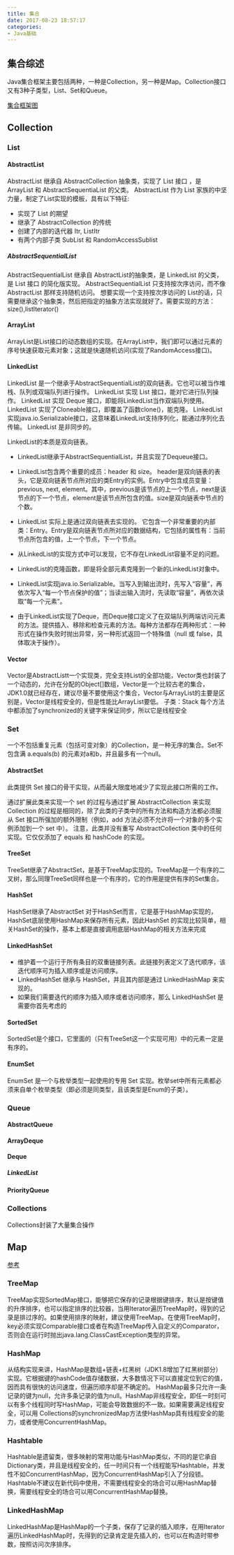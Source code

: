 ```yaml
---
title: 集合
date: 2017-08-23 18:57:17
categories: 
- Java基础
---
```


## 集合综述
Java集合框架主要包括两种，一种是Collection，另一种是Map。Collection接口又有3种子类型，List、Set和Queue。

<!--more-->

[集合框架图](http://upload-images.jianshu.io/upload_images/2243690-9cd9c896e0d512ed.gif?imageMogr2/auto-orient/strip)

## Collection

### List
#### AbstractList
AbstractList 继承自 AbstractCollection 抽象类，实现了 List 接口 ，是 ArrayList 和 AbstractSequentiaList 的父类。
AbstractList 作为 List 家族的中坚力量，制定了List实现的模板，具有以下特征:
* 实现了 List 的期望
* 继承了 AbstractCollection 的传统
* 创建了内部的迭代器 Itr, ListItr
* 有两个内部子类 SubList 和 RandomAccessSublist

##### AbstractSequentialList
AbstractSequentialList 继承自 AbstractList的抽象类，是 LinkedList 的父类，是 List 接口 的简化版实现。 AbstractSequentialList 只支持按次序访问，而不像 AbstractList 那样支持随机访问。
想要实现一个支持按次序访问的 List的话，只需要继承这个抽象类，然后把指定的抽象方法实现就好了。需要实现的方法：size(),listIterator()

#### ArrayList
ArrayList是List接口的动态数组的实现。在ArrayList中，我们即可以通过元素的序号快速获取元素对象；这就是快速随机访问(实现了RandomAccess接口)。

#### LinkedList
LinkedList 是一个继承于AbstractSequentialList的双向链表。它也可以被当作堆栈、队列或双端队列进行操作。
LinkedList 实现 List 接口，能对它进行队列操作。
LinkedList 实现 Deque 接口，即能将LinkedList当作双端队列使用。
LinkedList 实现了Cloneable接口，即覆盖了函数clone()，能克隆。
LinkedList 实现java.io.Serializable接口，这意味着LinkedList支持序列化，能通过序列化去传输。
LinkedList 是非同步的。

LinkedList的本质是双向链表。
* LinkedList继承于AbstractSequentialList，并且实现了Dequeue接口。 
* LinkedList包含两个重要的成员：header 和 size。
header是双向链表的表头，它是双向链表节点所对应的类Entry的实例。Entry中包含成员变量： previous, next, element。其中，previous是该节点的上一个节点，next是该节点的下一个节点，element是该节点所包含的值。size是双向链表中节点的个数。

* LinkedList 实际上是通过双向链表去实现的。
它包含一个非常重要的内部类：Entry。Entry是双向链表节点所对应的数据结构，它包括的属性有：当前节点所包含的值，上一个节点，下一个节点。
* 从LinkedList的实现方式中可以发现，它不存在LinkedList容量不足的问题。
* LinkedList的克隆函数，即是将全部元素克隆到一个新的LinkedList对象中。
* LinkedList实现java.io.Serializable。当写入到输出流时，先写入“容量”，再依次写入“每一个节点保护的值”；当读出输入流时，先读取“容量”，再依次读取“每一个元素”。
*  由于LinkedList实现了Deque，而Deque接口定义了在双端队列两端访问元素的方法。提供插入、移除和检查元素的方法。每种方法都存在两种形式：一种形式在操作失败时抛出异常，另一种形式返回一个特殊值（null 或 false，具体取决于操作）。

#### Vector
Vector是AbstractListt一个实现类，完全支持List的全部功能，Vector类也封装了一个动态的，允许在分配的Object[]数组，Vector是一个比较古老的集合，JDK1.0就已经存在，建议尽量不要使用这个集合，Vector与ArrayList的主要是区别是，Vector是线程安全的，但是性能比ArrayList要低。
子类：Stack
每个方法中都添加了synchronized的关键字来保证同步，所以它是线程安全

### Set
一个不包括重复元素（包括可变对象）的Collection，是一种无序的集合。Set不包含满 a.equals(b) 的元素对a和b，并且最多有一个null。

#### AbstractSet
此类提供 Set 接口的骨干实现，从而最大限度地减少了实现此接口所需的工作。

通过扩展此类来实现一个 set 的过程与通过扩展 AbstractCollection 来实现 Collection 的过程是相同的，除了此类的子类中的所有方法和构造方法都必须服从 Set 接口所强加的额外限制（例如，add 方法必须不允许将一个对象的多个实例添加到一个 set 中）。
注意，此类并没有重写 AbstractCollection 类中的任何实现。它仅仅添加了 equals 和 hashCode 的实现。

#### TreeSet
TreeSet继承了AbstractSet，是基于TreeMap实现的。TreeMap是一个有序的二叉树，那么同理TreeSet同样也是一个有序的，它的作用是提供有序的Set集合。

#### HashSet
HashSet继承了AbstractSet
对于HashSet而言，它是基于HashMap实现的，HashSet底层使用HashMap来保存所有元素，因此HashSet 的实现比较简单，相关HashSet的操作，基本上都是直接调用底层HashMap的相关方法来完成

#### LinkedHashSet

* 维护着一个运行于所有条目的双重链接列表。此链接列表定义了迭代顺序，该迭代顺序可为插入顺序或是访问顺序。
* LinkedHashSet 继承与 HashSet，并且其内部是通过 LinkedHashMap 来实现的。
* 如果我们需要迭代的顺序为插入顺序或者访问顺序，那么 LinkedHashSet 是需要你首先考虑的

#### SortedSet
 SortedSet是个接口，它里面的（只有TreeSet这一个实现可用）中的元素一定是有序的。

#### EnumSet
EnumSet 是一个与枚举类型一起使用的专用 Set 实现。枚举set中所有元素都必须来自单个枚举类型（即必须是同类型，且该类型是Enum的子类）。

### Queue

#### AbstractQueue

#### ArrayDeque

#### Deque
##### LinkedList

#### PriorityQueue

### Collections
Collections封装了大量集合操作

## Map
[参考](http://blog.csdn.net/jzhf2012/article/details/8540670)
### TreeMap
TreeMap实现SortedMap接口，能够把它保存的记录根据键排序，默认是按键值的升序排序，也可以指定排序的比较器，当用Iterator遍历TreeMap时，得到的记录是排过序的。如果使用排序的映射，建议使用TreeMap。在使用TreeMap时，key必须实现Comparable接口或者在构造TreeMap传入自定义的Comparator，否则会在运行时抛出java.lang.ClassCastException类型的异常。

### HashMap
从结构实现来讲，HashMap是数组+链表+红黑树（JDK1.8增加了红黑树部分）实现。它根据键的hashCode值存储数据，大多数情况下可以直接定位到它的值，因而具有很快的访问速度，但遍历顺序却是不确定的。 HashMap最多只允许一条记录的键为null，允许多条记录的值为null。HashMap非线程安全，即任一时刻可以有多个线程同时写HashMap，可能会导致数据的不一致。如果需要满足线程安全，可以用 Collections的synchronizedMap方法使HashMap具有线程安全的能力，或者使用ConcurrentHashMap。

### Hashtable
Hashtable是遗留类，很多映射的常用功能与HashMap类似，不同的是它承自Dictionary类，并且是线程安全的，任一时间只有一个线程能写Hashtable，并发性不如ConcurrentHashMap，因为ConcurrentHashMap引入了分段锁。Hashtable不建议在新代码中使用，不需要线程安全的场合可以用HashMap替换，需要线程安全的场合可以用ConcurrentHashMap替换。

### LinkedHashMap
LinkedHashMap是HashMap的一个子类，保存了记录的插入顺序，在用Iterator遍历LinkedHashMap时，先得到的记录肯定是先插入的，也可以在构造时带参数，按照访问次序排序。
